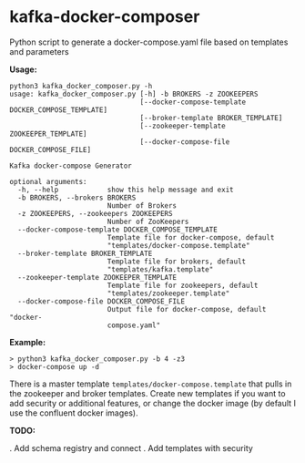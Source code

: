 # kafka-docker-composer
Python script to generate a docker-compose.yaml file based on templates and parameters

**Usage:**

```
python3 kafka_docker_composer.py -h
usage: kafka_docker_composer.py [-h] -b BROKERS -z ZOOKEEPERS
                                [--docker-compose-template DOCKER_COMPOSE_TEMPLATE]
                                [--broker-template BROKER_TEMPLATE]
                                [--zookeeper-template ZOOKEEPER_TEMPLATE]
                                [--docker-compose-file DOCKER_COMPOSE_FILE]

Kafka docker-compose Generator

optional arguments:
  -h, --help            show this help message and exit
  -b BROKERS, --brokers BROKERS
                        Number of Brokers
  -z ZOOKEEPERS, --zookeepers ZOOKEEPERS
                        Number of ZooKeepers
  --docker-compose-template DOCKER_COMPOSE_TEMPLATE
                        Template file for docker-compose, default
                        "templates/docker-compose.template"
  --broker-template BROKER_TEMPLATE
                        Template file for brokers, default
                        "templates/kafka.template"
  --zookeeper-template ZOOKEEPER_TEMPLATE
                        Template file for zookeepers, default
                        "templates/zookeeper.template"
  --docker-compose-file DOCKER_COMPOSE_FILE
                        Output file for docker-compose, default "docker-
                        compose.yaml"
```

**Example:**
```
> python3 kafka_docker_composer.py -b 4 -z3
> docker-compose up -d
```

There is a master template ```templates/docker-compose.template``` that pulls in the zookeeper and broker templates.
Create new templates if you want to add security or additional features, or change the docker image 
(by default I use the confluent docker images).

**TODO:**

. Add schema registry and connect
. Add templates with security
